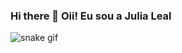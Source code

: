 ### Hi there 👋 Oii! Eu sou a Julia Leal





![snake gif](https://github.com/devJuliaLeal/devJuliaLeal/blob/output/github-contribution-grid-snake.svg)
